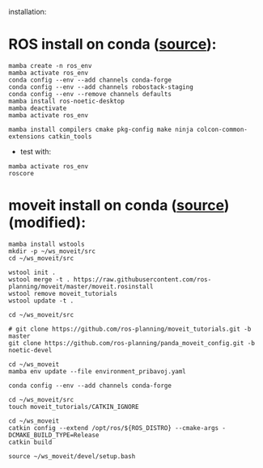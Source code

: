 installation:

# ROS install on conda ([source](https://robostack.github.io/GettingStarted.html)):
```
mamba create -n ros_env
mamba activate ros_env
conda config --env --add channels conda-forge
conda config --env --add channels robostack-staging
conda config --env --remove channels defaults
mamba install ros-noetic-desktop
mamba deactivate
mamba activate ros_env

mamba install compilers cmake pkg-config make ninja colcon-common-extensions catkin_tools
```
* test with:
```
mamba activate ros_env
roscore
```
# moveit install on conda ([source](https://ros-planning.github.io/moveit_tutorials/doc/getting_started/getting_started.html))(modified):

```
mamba install wstools
mkdir -p ~/ws_moveit/src
cd ~/ws_moveit/src

wstool init .
wstool merge -t . https://raw.githubusercontent.com/ros-planning/moveit/master/moveit.rosinstall
wstool remove moveit_tutorials
wstool update -t .

cd ~/ws_moveit/src

# git clone https://github.com/ros-planning/moveit_tutorials.git -b master
git clone https://github.com/ros-planning/panda_moveit_config.git -b noetic-devel

cd ~/ws_moveit
mamba env update --file environment_pribavoj.yaml

conda config --env --add channels conda-forge

cd ~/ws_moveit/src
touch moveit_tutorials/CATKIN_IGNORE

cd ~/ws_moveit
catkin config --extend /opt/ros/${ROS_DISTRO} --cmake-args -DCMAKE_BUILD_TYPE=Release
catkin build
```
```
source ~/ws_moveit/devel/setup.bash
```
